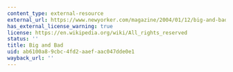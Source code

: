 ```yaml
---
content_type: external-resource
external_url: https://www.newyorker.com/magazine/2004/01/12/big-and-bad
has_external_license_warning: true
license: https://en.wikipedia.org/wiki/All_rights_reserved
status: ''
title: Big and Bad
uid: ab6100a8-9cbc-4fd2-aaef-aac047dde0e1
wayback_url: ''
---
```

